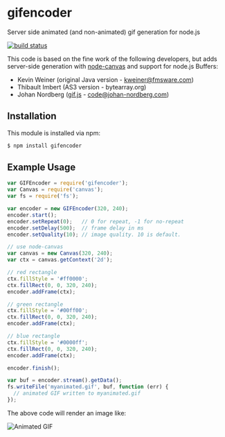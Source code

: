 # gifencoder

Server side animated (and non-animated) gif generation for node.js

[![build status](https://secure.travis-ci.org/eugeneware/gifencoder.png)](http://travis-ci.org/eugeneware/gifencoder)

This code is based on the fine work of the following developers, but adds
server-side generation with [node-canvas](https://github.com/learnboost/node-canvas)
and support for node.js Buffers:

* Kevin Weiner (original Java version - kweiner@fmsware.com)
* Thibault Imbert (AS3 version - bytearray.org)
* Johan Nordberg ([gif.js](http://jnordberg.github.io/gif.js/) - code@johan-nordberg.com)

## Installation

This module is installed via npm:

``` bash
$ npm install gifencoder
```

## Example Usage

``` js
var GIFEncoder = require('gifencoder');
var Canvas = require('canvas');
var fs = require('fs');

var encoder = new GIFEncoder(320, 240);
encoder.start();
encoder.setRepeat(0);   // 0 for repeat, -1 for no-repeat
encoder.setDelay(500);  // frame delay in ms
encoder.setQuality(10); // image quality. 10 is default.

// use node-canvas
var canvas = new Canvas(320, 240);
var ctx = canvas.getContext('2d');

// red rectangle
ctx.fillStyle = '#ff0000';
ctx.fillRect(0, 0, 320, 240);
encoder.addFrame(ctx);

// green rectangle
ctx.fillStyle = '#00ff00';
ctx.fillRect(0, 0, 320, 240);
encoder.addFrame(ctx);

// blue rectangle
ctx.fillStyle = '#0000ff';
ctx.fillRect(0, 0, 320, 240);
encoder.addFrame(ctx);

encoder.finish();

var buf = encoder.stream().getData();
fs.writeFile('myanimated.gif', buf, function (err) {
  // animated GIF written to myanimated.gif
});
```

The above code will render an image like:

![Animated GIF](https://raw.github.com/eugeneware/gifencoder/master/examples/myanimated.gif)
